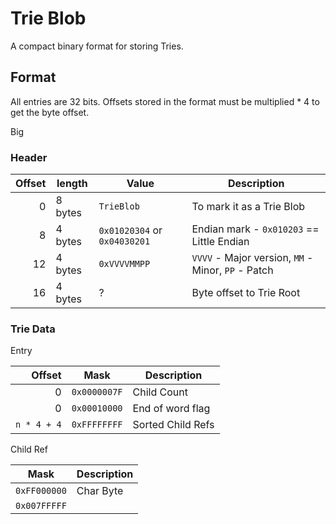 # Trie Blob

A compact binary format for storing Tries.

## Format

All entries are 32 bits. Offsets stored in the format must be multiplied \* 4 to get the byte offset.

Big

### Header

| Offset | length  | Value                        | Description                                        |
| -----: | ------- | ---------------------------- | -------------------------------------------------- |
|      0 | 8 bytes | `TrieBlob`                   | To mark it as a Trie Blob                          |
|      8 | 4 bytes | `0x01020304` or `0x04030201` | Endian mark - `0x010203` == Little Endian          |
|     12 | 4 bytes | `0xVVVVMMPP`                 | `VVVV` - Major version, `MM` - Minor, `PP` - Patch |
|     16 | 4 bytes | ?                            | Byte offset to Trie Root                           |

### Trie Data

Entry

|      Offset | Mask         | Description       |
| ----------: | ------------ | ----------------- |
|           0 | `0x0000007F` | Child Count       |
|           0 | `0x00010000` | End of word flag  |
| `n * 4 + 4` | `0xFFFFFFFF` | Sorted Child Refs |

Child Ref

| Mask         | Description |
| ------------ | ----------- |
| `0xFF000000` | Char Byte   |
| `0x007FFFFF` |             |

<!--- cspell:ignore VVVVMMPP --->
